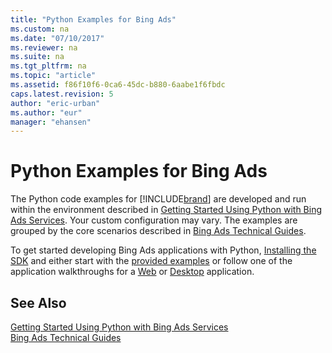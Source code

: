 ```yaml
---
title: "Python Examples for Bing Ads"
ms.custom: na
ms.date: "07/10/2017"
ms.reviewer: na
ms.suite: na
ms.tgt_pltfrm: na
ms.topic: "article"
ms.assetid: f86f10f6-0ca6-45dc-b880-6aabe1f6fbdc
caps.latest.revision: 5
author: "eric-urban"
ms.author: "eur"
manager: "ehansen"
---
```

# Python Examples for Bing Ads
The Python code examples for [!INCLUDE[brand](../guides/includes/brand.md)] are developed and run within the environment described in [Getting Started Using Python with Bing Ads Services](../guides/getting-started-using-python-with-bing-ads-services.md). Your custom configuration may vary. The examples are grouped by the core scenarios described in [Bing Ads Technical Guides](../guides/bing-ads-technical-guides.md).

To get started developing Bing Ads applications with Python, [Installing the SDK](../guides/getting-started-using-python-with-bing-ads-services.md#installation) and either start with the [provided examples](http://go.microsoft.com/fwlink/?LinkId=529184) or follow one of the application walkthroughs for a [Web](../guides/walkthrough--bing-ads-web-application-in-python.md) or [Desktop](../guides/walkthrough--bing-ads-desktop-application-in-python.md) application.

## See Also
[Getting Started Using Python with Bing Ads Services](../guides/getting-started-using-python-with-bing-ads-services.md)  
[Bing Ads Technical Guides](../guides/bing-ads-technical-guides.md)  

